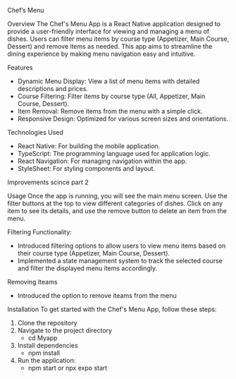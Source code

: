 Chef’s Menu 

Overview
The Chef's Menu App is a React Native application designed to provide a user-friendly interface for viewing and managing a menu of dishes. Users can filter menu items by course type (Appetizer, Main Course, Dessert) and remove items as needed. This app aims to streamline the dining experience by making menu navigation easy and intuitive.

Features
- Dynamic Menu Display: View a list of menu items with detailed descriptions and prices.
- Course Filtering: Filter items by course type (All, Appetizer, Main Course, Dessert).
- Item Removal: Remove items from the menu with a simple click.
- Responsive Design: Optimized for various screen sizes and orientations.

Technologies Used
- React Native: For building the mobile application.
- TypeScript: The programming language used for application logic.
- React Navigation: For managing navigation within the app.
- StyleSheet: For styling components and layout.

Improvements scince part 2

Usage
Once the app is running, you will see the main menu screen. Use the filter buttons at the top to view different categories of dishes. 
Click on any item to see its details, and use the remove button to delete an item from the menu.

Filtering Functionality:
- Introduced filtering options to allow users to view menu items based on their course type (Appetizer, Main Course, Dessert).
- Implemented a state management system to track the selected course and filter the displayed menu items accordingly.

Removing Iteams
- Introduced the option to remove iteams from the menu

Installation
To get started with the Chef's Menu App, follow these steps:

1. Clone the repository
2. Navigate to the project directory
   - cd Myapp
3. Install dependencies
   - npm install
4. Run the application:
   - npm start or npx expo start
